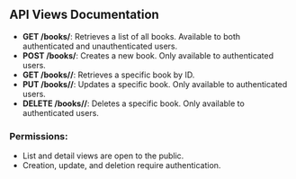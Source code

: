 ## API Views Documentation

- **GET /books/**: Retrieves a list of all books. Available to both authenticated and unauthenticated users.
- **POST /books/**: Creates a new book. Only available to authenticated users.
- **GET /books/<id>/**: Retrieves a specific book by ID.
- **PUT /books/<id>/**: Updates a specific book. Only available to authenticated users.
- **DELETE /books/<id>/**: Deletes a specific book. Only available to authenticated users.

### Permissions:
- List and detail views are open to the public.
- Creation, update, and deletion require authentication.
 

